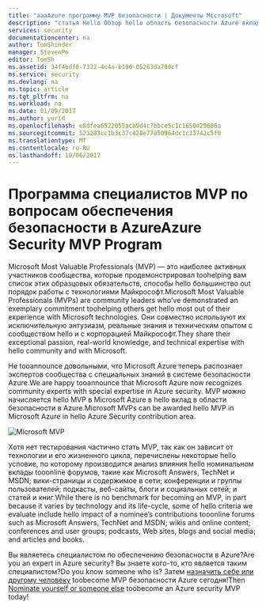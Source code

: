 ```yaml
---
title: "aaaAzure программу MVP безопасности | Документы Microsoft"
description: "статья Hello Обзор hello область безопасности Azure вклад в hello MVP программы."
services: security
documentationcenter: na
author: TomShinder
manager: StevenPo
editor: TomSh
ms.assetid: 34f4bdf0-7332-4c4a-b186-05263da700cf
ms.service: security
ms.devlang: na
ms.topic: article
ms.tgt_pltfrm: na
ms.workload: na
ms.date: 01/09/2017
ms.author: yurid
ms.openlocfilehash: e8dfea6522055acb9d4c7bbce5c1c1650e29606a
ms.sourcegitcommit: 523283cc1b3c37c428e77850964dc1c33742c5f0
ms.translationtype: MT
ms.contentlocale: ru-RU
ms.lasthandoff: 10/06/2017
---
```

# <a name="azure-security-mvp-program"></a><span data-ttu-id="14a40-103">Программа специалистов MVP по вопросам обеспечения безопасности в Azure</span><span class="sxs-lookup"><span data-stu-id="14a40-103">Azure Security MVP Program</span></span>
<span data-ttu-id="14a40-104">Microsoft Most Valuable Professionals (MVP) — это наиболее активных участников сообщества, которые продемонстрировал toohelping вам список этих образцовых обязательств, способы hello большинство out порядок работы с технологиями Майкрософт.</span><span class="sxs-lookup"><span data-stu-id="14a40-104">Microsoft Most Valuable Professionals (MVPs) are community leaders who’ve demonstrated an exemplary commitment toohelping others get hello most out of their experience with Microsoft technologies.</span></span> <span data-ttu-id="14a40-105">Они совместно используют их исключительную энтузиазм, реальные знания и техническим опытом с сообществом hello и с корпорацией Майкрософт.</span><span class="sxs-lookup"><span data-stu-id="14a40-105">They share their exceptional passion, real-world knowledge, and technical expertise with hello community and with Microsoft.</span></span>

<span data-ttu-id="14a40-106">Не tooannounce довольными, что Microsoft Azure теперь распознает экспертов сообщества с специальных знаний в системе безопасности Azure.</span><span class="sxs-lookup"><span data-stu-id="14a40-106">We are happy tooannounce that Microsoft Azure now recognizes community experts with special expertise in Azure security.</span></span> <span data-ttu-id="14a40-107">MVP можно начисляется hello MVP в Microsoft Azure в hello вклад в области безопасности в Azure.</span><span class="sxs-lookup"><span data-stu-id="14a40-107">Microsoft MVPs can be awarded hello MVP in Microsoft Azure in hello Azure Security contribution area.</span></span>

![Microsoft MVP](./media/azure-security-mvp/azure-security-mvp-fig1.png)

<span data-ttu-id="14a40-109">Хотя нет тестирования частично стать MVP, так как он зависит от технологии и его жизненного цикла, перечислены некоторые hello условие, по которому производится анализ влияния hello номинальном вклады tooonline форумов, такие как Microsoft Answers, TechNet и MSDN; вики-страницы и содержимое в сети; конференции и группы пользователей; подкасты, веб-сайты, блоги и социальных сетей; и статей и книг.</span><span class="sxs-lookup"><span data-stu-id="14a40-109">While there is no benchmark for becoming an MVP, in part because it varies by technology and its life-cycle, some of hello criteria we evaluate include hello impact of a nominee’s contributions tooonline forums such as Microsoft Answers, TechNet and MSDN; wikis and online content; conferences and user groups; podcasts, Web sites, blogs and social media; and articles and books.</span></span>

<span data-ttu-id="14a40-110">Вы являетесь специалистом по обеспечению безопасности в Azure?</span><span class="sxs-lookup"><span data-stu-id="14a40-110">Are you an expert in Azure security?</span></span> <span data-ttu-id="14a40-111">Вы знаете кого-то, кто является таким специалистом?</span><span class="sxs-lookup"><span data-stu-id="14a40-111">Do you know someone who is?</span></span> <span data-ttu-id="14a40-112">Затем [назначить себе или другому человеку](https://mvp.microsoft.com/Nomination/nominate-an-mvp) toobecome MVP безопасности Azure сегодня!</span><span class="sxs-lookup"><span data-stu-id="14a40-112">Then [Nominate yourself or someone else](https://mvp.microsoft.com/Nomination/nominate-an-mvp) toobecome an Azure security MVP today!</span></span>
